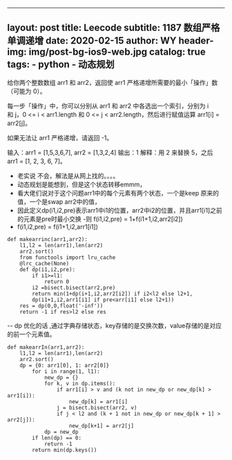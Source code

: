 
---
layout:     post
title:      Leecode
subtitle:   1187 数组严格单调递增
date:       2020-02-15
author:     WY
header-img: img/post-bg-ios9-web.jpg
catalog: true
tags:
    - python
    - 动态规划
---
给你两个整数数组 arr1 和 arr2，返回使 arr1 严格递增所需要的最小「操作」数（可能为 0）。

每一步「操作」中，你可以分别从 arr1 和 arr2 中各选出一个索引，分别为 i 和 j，0 <= i < arr1.length 和 0 <= j < arr2.length，然后进行赋值运算 arr1[i] = arr2[j]。

如果无法让 arr1 严格递增，请返回 -1。

输入：arr1 = [1,5,3,6,7], arr2 = [1,3,2,4]
输出：1
解释：用 2 来替换 5，之后 arr1 = [1, 2, 3, 6, 7]。

- 老实说 不会，解法是从网上找的。。。。
- 动态规划是能想到，但是这个状态转移emmm，
- 看大佬们说对于这个问题arr1中的每个元素有两个状态，一个是keep 原来的值，一个是swap arr2中的值，
- 因此定义dp(i1,i2,pre)表示arr1中i1的位置，arr2中i2的位置，并且arr1[i1]之前的元素是pre时最小交换
-则 f(i1,i2,pre) = 1+f(i1+1,i2,arr2[i2])
- f(i1,i2,pre) = f(i1+1,i2,arr1[i1])


```
def makearrinc(arr1,arr2):
    l1,l2 = len(arr1),len(arr2)
    arr2.sort()
    from functools import lru_cache
    @lrc_cache(None)
    def dp(i1,i2,pre):
        if i1>=l1:
            return 0 
        i2 =bisect.bisect(arr2,pre)
        return min(1+dp(i+1,i2,arr2[i2]) if i2<l2 else l2+1,
        dp(i1+1,i2,arr1[i1] if pre<arr[i1] else l2+1))
    res = dp(0,0,float('-inf'))
    return -1 if res>l2 else res

```

-- dp 优化的话 ,通过字典存储状态，key存储的是交换次数，value存储的是对应的前一个元素值。

```
def makearrIn(arr1,arr2):
    l1,l2 = len(arr1),len(arr2)
    arr2.sort()
    dp = {0: arr1[0], 1: arr2[0]}
        for i in range(1, l1):
            new_dp = {}
            for k, v in dp.items():
                if arr1[i] > v and (k not in new_dp or new_dp[k] > arr1[i]):
                    new_dp[k] = arr1[i]
                j = bisect.bisect(arr2, v)
                if j < l2 and (k + 1 not in new_dp or new_dp[k + 1] > arr2[j]):
                    new_dp[k+1] = arr2[j]
            dp = new_dp
        if len(dp) == 0:
            return -1
        return min(dp.keys())

```